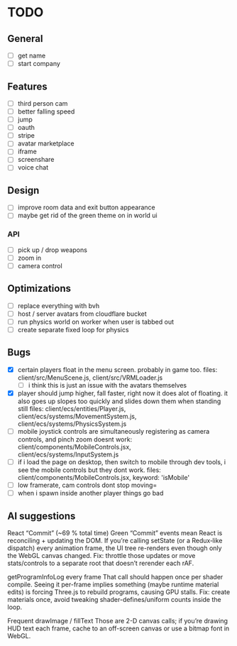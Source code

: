 # TODO

## General

- [ ] get name
- [ ] start company

## Features

- [ ] third person cam
- [ ] better falling speed
- [ ] jump
- [ ] oauth
- [ ] stripe
- [ ] avatar marketplace
- [ ] iframe
- [ ] screenshare
- [ ] voice chat

## Design

- [ ] improve room data and exit button appearance
- [ ] maybe get rid of the green theme on in world ui

### API

- [ ] pick up / drop weapons
- [ ] zoom in
- [ ] camera control

## Optimizations

- [ ] replace everything with bvh
- [ ] host / server avatars from cloudflare bucket
- [ ] run physics world on worker when user is tabbed out
- [ ] create separate fixed loop for physics

## Bugs

- [x] certain players float in the menu screen. probably in game too. files: client/src/MenuScene.js, client/src/VRMLoader.js
  - [ ] i think this is just an issue with the avatars themselves
- [x] player should jump higher, fall faster, right now it does alot of floating. it also goes up slopes too quickly and slides down them when standing still files: client/ecs/entities/Player.js, client/ecs/systems/MovementSystem.js, client/ecs/systems/PhysicsSystem.js
- [ ] mobile joystick controls are simultaneously registering as camera controls, and pinch zoom doesnt work: client/components/MobileControls.jsx, client/ecs/systems/InputSystem.js
- [ ] if i load the page on desktop, then switch to mobile through dev tools, i see the mobile controls but they dont work. files: client/components/MobileControls.jsx, keyword: 'isMobile'
- [ ] low framerate, cam controls dont stop moving=
- [ ] when i spawn inside another player things go bad

## AI suggestions

React “Commit” (~69 % total time)
Green “Commit” events mean React is reconciling + updating the DOM.
If you’re calling setState (or a Redux‐like dispatch) every animation frame, the UI tree re-renders even though only the WebGL canvas changed.
Fix: throttle those updates or move stats/controls to a separate root that doesn’t rerender each rAF.

getProgramInfoLog every frame
That call should happen once per shader compile. Seeing it per-frame implies something (maybe runtime material edits) is forcing Three.js to rebuild programs, causing GPU stalls.
Fix: create materials once, avoid tweaking shader-defines/uniform counts inside the loop.

Frequent drawImage / fillText
Those are 2-D canvas calls; if you’re drawing HUD text each frame, cache to an off-screen canvas or use a bitmap font in WebGL.

